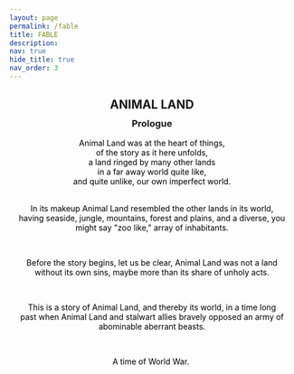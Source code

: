 ```yaml
---
layout: page
permalink: /fable
title: FABLE
description: 
nav: true
hide_title: true
nav_order: 3
---
```


<div style="text-align: center; max-width: 600px; margin: 1em auto;">
  <h2 style="margin-bottom: 0.5em;">ANIMAL LAND</h2>
  <h3 style="margin-top: 0; margin-bottom: 1em;">Prologue</h3>
  <pre style="font-family: inherit; font-size: 1em; white-space: pre-wrap; border: 0; background-color: transparent; text-align: center; color: black;">
Animal Land was at the heart of things,
of the story as it here unfolds,
a land ringed by many other lands
in a far away world quite like,
and quite unlike, our own imperfect world.

In its makeup Animal Land resembled
the other lands in its world,
having seaside, jungle, mountains,
forest and plains, and a diverse,
you might say "zoo like,"
array of inhabitants.

Before the story begins, let us be clear,
Animal Land was not a land
without its own sins, maybe more
than its share of unholy acts.

This is a story of Animal Land, and thereby its world,
in a time long past when Animal Land and
stalwart allies bravely opposed
an army of abominable aberrant beasts.

A time of World War.
  </pre>
</div>

